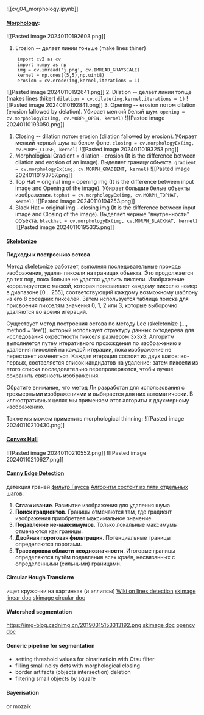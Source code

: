 ![[cv_04_morphology.ipynb]]
#### [Morphology](https://docs.opencv.org/3.4/d9/d61/tutorial_py_morphological_ops.html):
![[Pasted image 20240110192603.png]]
 1. Erosion -- делает линии тоньше (make lines thiner)
```
    import cv2 as cv
	import numpy as np
	img = cv.imread('j.png', cv.IMREAD_GRAYSCALE)
	kernel = np.ones((5,5),np.uint8)
	erosion = cv.erode(img,kernel,iterations = 1)
```
![[Pasted image 20240110192641.png]]
 2. Dilation -- делает линии толще (makes lines thiker)
    `dilation = cv.dilate(img,kernel,iterations = 1)`
    ![[Pasted image 20240110192841.png]]
3. Opening -- erosion потом dilation (erosion fallowed by delation). Убирает мелкий белый шум.
	   `opening = cv.morphologyEx(img, cv.MORPH_OPEN, kernel)`
	   ![[Pasted image 20240110193050.png]]
   1. Closing -- dilation потом erosion (dilation fallowed by erosion). Убирает мелкий черный шум на белом фоне.
	`closing = cv.morphologyEx(img, cv.MORPH_CLOSE, kernel)`
      ![[Pasted image 20240110193253.png]]
5.  Morphological Gradient = dilation - erosion (It is the difference between dilation and erosion of an image). Выделяет границу объекта.
	`gradient = cv.morphologyEx(img, cv.MORPH_GRADIENT, kernel)`
	   ![[Pasted image 20240110193757.png]]
6. Top Hat = original img - opening img (It is the difference between input image and Opening of the image). Убирает большие белые объекты изображения.
	`tophat = cv.morphologyEx(img, cv.MORPH_TOPHAT, kernel)`
	![[Pasted image 20240110194253.png]]
7. Black Hat = original img - closing img (It is the difference between input image and Closing of the image). Выделяет черные "внутренности" объекта.
	 `blackhat = cv.morphologyEx(img, cv.MORPH_BLACKHAT, kernel)`
	 ![[Pasted image 20240110195335.png]]

#### [Skeletonize](https://scikit-image.org/docs/stable/auto_examples/edges/plot_skeleton.html)
__Подходы к построению остова__

Метод skeletonize работает, выполняя последовательные проходы изображения, удаляя пиксели на границах объекта. Это продолжается до тех пор, пока больше не удастся удалить пиксели. Изображение коррелируется с маской, которая присваивает каждому пикселю номер в диапазоне [0… 255], соответствующий каждому возможному шаблону из его 8 соседних пикселей. Затем используется таблица поиска для присвоения пикселям значения 0, 1, 2 или 3, которые выборочно удаляются во время итераций. 

Существует метод построения остова по методу Lee (skeletonize (..., method = 'lee')), который использует структуру данных октодерева для исследования окрестности пикселя размером 3x3х3. Алгоритм выполняется путем итеративного прохождения по изображению и удаления пикселей на каждой итерации, пока изображение не перестанет изменяться. Каждая итерация состоит из двух шагов: во-первых, составляется список кандидатов на удаление; затем пиксели из этого списка последовательно перепроверяются, чтобы лучше сохранить связность изображения.

Обратите внимание, что метод Ли разработан для использования с трехмерными изображениями и выбирается для них автоматически. В иллюстративных целях мы применяем этот алгоритм к двухмерному изображению.

Также мы можем применить morphological thinning:
![[Pasted image 20240110210430.png]]

#### [Convex Hull](https://scikit-image.org/docs/stable/auto_examples/edges/plot_convex_hull.html)
![[Pasted image 20240110210552.png]]
![[Pasted image 20240110210627.png]]

#### [Canny Edge Detection](https://docs.opencv.org/4.8.0/da/d22/tutorial_py_canny.html)
детекция граней
 [фильтр Гаусса](https://homepages.inf.ed.ac.uk/rbf/HIPR2/gsmooth.htm)
 [Алгоритм состоит из пяти отдельных шагов](https://habr.com/ru/articles/114589/):
1. **Сглаживание**. Размытие изображения для удаления шума.
2. **Поиск градиентов**. Границы отмечаются там, где градиент изображения приобретает максимальное значение.
3. **Подавление не-максимумов**. Только локальные максимумы отмечаются как границы.
4. **Двойная пороговая фильтрация**. Потенциальные границы определяются порогами.
5. **Трассировка области неоднозначности**. Итоговые границы определяются путём подавления всех краёв, несвязанных с определенными (сильными) границами.

#### Circular Hough Transform
ищет кружочки на картинках (и эллипсы)
[Wiki on lines detection](https://en.wikipedia.org/wiki/Hough_transform)
[skimage linear doc](https://scikit-image.org/docs/stable/auto_examples/edges/plot_line_hough_transform.html)
[skimage circular doc](https://scikit-image.org/docs/stable/auto_examples/edges/plot_circular_elliptical_hough_transform.html)

#### Watershed segmentation
https://img-blog.csdnimg.cn/20190315153313192.png
[skimage doc](https://scikit-image.org/docs/stable/auto_examples/segmentation/plot_watershed.html)
[opencv doc](https://docs.opencv.org/4.8.0/d3/db4/tutorial_py_watershed.html)

#### Generic pipeline for segmentation
- setting threshold values for binarizatioin with Otsu filter
- filling small noisy dots with morphological closing
- border artifacts (objects intersection) deletion
- filtering small objects by square


#### Bayerisation
or mozaik